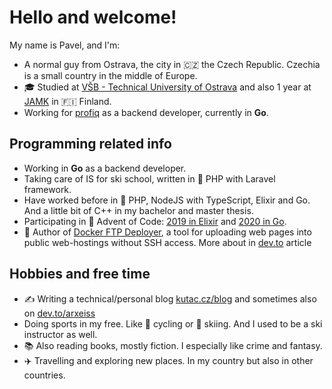 # Hello and welcome!

My name is Pavel, and I'm:

- A normal guy from Ostrava, the city in 🇨🇿 the Czech Republic. Czechia is a small country in the middle of Europe.
- 🎓 Studied at [VŠB - Technical University of Ostrava](https://www.vsb.cz/en) and also 1 year at [JAMK](https://www.jamk.fi/en/Home/) in 🇫🇮 Finland.
- Working for [profiq](https://www.profiq.com/) as a backend developer, currently in **Go**.

## Programming related info

- Working in **Go** as a backend developer.
- Taking care of IS for ski school, written in :elephant: PHP with Laravel framework.
- Have worked before in :elephant: PHP, NodeJS with TypeScript, Elixir and Go. And a little bit of C++ in my bachelor and master thesis.
- Participating in :christmas_tree: Advent of Code: [2019 in Elixir](https://github.com/arxeiss/advent-of-code-2019) and [2020 in Go](https://github.com/arxeiss/advent-of-code-2020).
- :rocket: Author of [Docker FTP Deployer](https://gitlab.com/pavel.kutac/docker-ftp-deployer), a tool for uploading web pages into public web-hostings without SSH access. More about in [dev.to](https://dev.to/arxeiss/parallel-incremental-ftp-deploy-in-ci-pipeline-2511) article

## Hobbies and free time

- ✍️ Writing a technical/personal blog [kutac.cz/blog](https://www.kutac.cz/blog) and sometimes also on [dev.to/arxeiss](https://dev.to/arxeiss)
- Doing sports in my free. Like :bicyclist: cycling or :ski: skiing. And I used to be a ski instructor as well.
- :books: Also reading books, mostly fiction. I especially like crime and fantasy.
- :airplane: Travelling and exploring new places. In my country but also in other countries.
